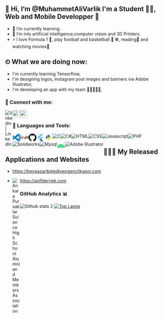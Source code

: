 ## 👋 Hi, I’m @MuhammetAliVarlik I'm a Student 👨‍🎓, Web and Mobile Developper 🚀
- 🌱 I’m currently learning.
- 🤖 I’m into artificial intelligence,computer vision and 3D Printers.
- ⚡ I love Formula 1 🏁, play football and basketball 🏀 ⚽, reading📕 and watching movies🎥


## ⏲ What we are doing now:
- I'm currently learning Tensorflow,
- I'm designing logos, instagram post images and banners via Adobe Illustrator,
- I'm developing an app with my team 👨🏼‍🤝‍👨🏻,


### 📩 Connect with me:

[<img align="left" alt="linkedin | LinkedIn" width="24px" src="https://raw.githubusercontent.com/peterthehan/peterthehan/master/assets/linkedin.svg" />][linkedin]
[<img align="left" height="24" width="24" src="https://cdn.jsdelivr.net/npm/simple-icons@v4/icons/instagram.svg" />][instagram]
[<img align="left" height="24" width="24" src="https://cdn.jsdelivr.net/npm/simple-icons@v4/icons/gmail.svg" />][gmail]

<br />


### 🔧 Languages and Tools:

[<img align="left" alt="Visual Studio Code" width="26px" src="https://raw.githubusercontent.com/github/explore/80688e429a7d4ef2fca1e82350fe8e3517d3494d/topics/visual-studio-code/visual-studio-code.png" />][vsCode]
[<img align="left" alt="Git" height="26px" src="https://raw.githubusercontent.com/github/explore/80688e429a7d4ef2fca1e82350fe8e3517d3494d/topics/git/git.png" />][git]
[<img align="left" alt="GitHub" height="26px" src="https://raw.githubusercontent.com/github/explore/78df643247d429f6cc873026c0622819ad797942/topics/github/github.png" />][github]
[<img align="left" alt="Flutter" height="26px" src="https://raw.githubusercontent.com/github/explore/cebd63002168a05a6a642f309227eefeccd92950/topics/flutter/flutter.png" />][flutter]
[<img align="left" alt="Python" height="26px" src="https://raw.githubusercontent.com/github/explore/cebd63002168a05a6a642f309227eefeccd92950/topics/python/python.png" />][python]
[<img align="left" alt="C" height="26px" src="https://upload.wikimedia.org/wikipedia/commons/archive/3/35/20190417225046%21The_C_Programming_Language_logo.svg" />][c]
[<img align="left" alt="C#" height="26px" src="https://upload.wikimedia.org/wikipedia/commons/0/0d/C_Sharp_wordmark.svg" />][c#]
[<img align="left" alt="HTML" height="26px" src="https://upload.wikimedia.org/wikipedia/commons/6/61/HTML5_logo_and_wordmark.svg" />][html]
[<img align="left" alt="CSS" height="26px" src="https://upload.wikimedia.org/wikipedia/commons/d/d5/CSS3_logo_and_wordmark.svg" />][css]
[<img align="left" alt="Javascript" height="26px" src="https://upload.wikimedia.org/wikipedia/commons/9/99/Unofficial_JavaScript_logo_2.svg" />][javascript]
[<img align="left" alt="PHP" height="26px" src="https://upload.wikimedia.org/wikipedia/commons/2/27/PHP-logo.svg" />][php]
[<img align="left" alt="Solidworks" height="26px" src="https://upload.wikimedia.org/wikipedia/sr/d/d2/SolidWorks_Logo.svg" />][solidworks]
[<img align="left" alt="Mysql" height="26px" src="https://upload.wikimedia.org/wikipedia/commons/b/b2/Database-mysql.svg" />][mysql]
[<img align="left" alt="Android" height="26px" src="https://raw.githubusercontent.com/github/explore/80688e429a7d4ef2fca1e82350fe8e3517d3494d/topics/android/android.png" />][android]
[<img align="left" alt="Adobe Illustrator" height="26px" src="https://upload.wikimedia.org/wikipedia/commons/f/fb/Adobe_Illustrator_CC_icon.svg" />][illustrator]
<br/>


## 👩‍💻📱 My Released Applications and Websites
- <a href="https://beypazaribelediyesigenclikspor.com/">https://beypazaribelediyesigenclikspor.com</a>

- <a href="https://apfldernek.com/">https://apfldernek.com<img align="left" alt="Ankara Pursaklar Science High School Alumni and Members Association" width="24px" src="https://apfldernek.com/images/favicon.ico" /></a>





### GitHub Analytics 📊
![Github stats 2](https://github-readme-stats.vercel.app/api?username=MuhammetAliVarlik&show_icons=true&theme=radical)
[![Top Langs](https://github-readme-stats.vercel.app/api/top-langs/?username=MuhammetAliVarlik&theme=radical)](https://github.com/anuraghazra/github-readme-stats)

  

<br />
<br />

[instagram]: https://www.instagram.com/muhammetalivarlik/
[linkedin]: https://tr.linkedin.com/in/muhammet-ali-varl%C4%B1k-4a053519a
[gmail]: mailto:iletisim.muhammetalivarlik@gmail.com
[flutter]: https://flutter.dev/
[vsCode]: https://code.visualstudio.com/
[git]: https://git-scm.com/
[c]: https://www.iso.org/standard/74528.html
[c#]: https://docs.microsoft.com/en-us/dotnet/csharp/
[html]: https://html.com/
[css]: https://www.w3.org/Style/CSS/Overview.en.html
[javascript]: https://www.javascript.com/
[php]: https://www.php.net/
[solidworks]: https://www.solidworks.com/tr
[android]: https://www.android.com/
[github]: https://github.com/MuhammetAliVarlik
[python]: https://www.python.org/
[mysql]: https://www.mysql.com/
[illustrator]: https://www.adobe.com/tr/products/illustrator.html
